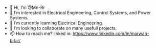 - 👋 Hi, I’m @Mn-Br
- 👀 I’m interested in Electrical Engineering, Control Systems, and Power Systems.
- 🌱 I’m currently learning Electrical Engineering.
- 💞️ I’m looking to collaborate on many usefull projects.
- 📫 How to reach me? linked in: https://www.linkedin.com/in/marwan-bitar/

<!---
Mn-Br/Mn-Br is a ✨ special ✨ repository because its `README.md` (this file) appears on your GitHub profile.
You can click the Preview link to take a look at your changes.
--->
